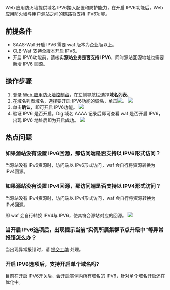 Web 应用防火墙提供域名 IPV6接入配置和防护能力，在开启 IPV6功能后，Web 应用防火墙与用户源站之间的链路将支持 IPV6功能。

## 前提条件
- SAAS-Waf 开启 IPV6 需要 waf 版本为企业版以上。
- CLB-Waf 支持全版本开启 IPV6。
- 开启 IPV6功能前，请核实**源站业务是否支持 IPV6**，同时源站回源地址也需要新增 IPV6 回源。


## 操作步骤
1. 登录 [Web 应用防火墙控制台](https://console.cloud.tencent.com/guanjia/tea-overview)，在左侧导航栏选择**域名列表**。
2. 在域名列表域名，选择要开启 IPV6功能的域名，单击![](https://qcloudimg.tencent-cloud.cn/raw/4c2a6f21d580a298869fd5455dbf46f1.png)。
![](https://qcloudimg.tencent-cloud.cn/raw/246b09ddb9b62b638fc37a7325904adb.png)
3. 单击**确认**，即可开启 IPV6功能。
![](https://qcloudimg.tencent-cloud.cn/raw/b5b8c1db4b8b877679afa34538d92710.png)
4. 验证 IPV6 是否开启。Dig 域名 AAAA 记录后即可查看 waf 是否开启 IPV6，出现 IPV6 地址后即为开启成功。
![](https://qcloudimg.tencent-cloud.cn/raw/76c1a8076691df60d42411fcb0594ddc.png)


## 热点问题
### 如果源站没有设置 IPv6回源，那访问端是否支持以 IPV6形式访问？
当源站没有 IPv6资源时，访问端以 IPv6形式访问，waf 会自行将资源转换为 IPv4回源。


### 如果源站没有设置 IPv4回源，那访问端是否支持以 IPV4形式访问？
当源站没有 IPv4资源时，访问端以 IPv4形式访问，waf 会自行将资源转换为 IPv6回源。

即 waf 会自行转换 IPV4与 IPV6，使其符合源站对应的回源。
![](https://qcloudimg.tencent-cloud.cn/raw/9c24a1f20a3fcf8cc8c3d14df3662305.png)

### 当开启 IPv6选项后，出现提示当前“实例所属集群节点升级中”等异常报错怎么办？
当出现异常报错时，请 [提交工单](https://console.cloud.tencent.com/workorder/category) 处理。

### 开启 IPV6选项后，支持开启单个域名吗?
目前在开启 IPV6开关后，会开启实例内所有域名的 IPV6，针对单个域名开启还在优化中。
